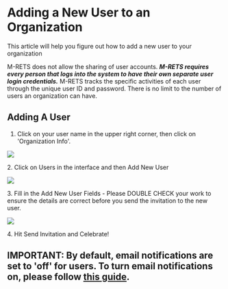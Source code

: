 Adding a New User to an Organization
====================================

This article will help you figure out how to add a new user to your organization

M-RETS does not allow the sharing of user accounts. ***M-RETS requires every person that logs into the system to have their own separate user login credentials.*** M-RETS tracks the specific activities of each user through the unique user ID and password. There is no limit to the number of users an organization can have.

Adding A User
-------------

1.  Click on your user name in the upper right corner, then click on 'Organization Info'.

![](https://downloads.intercomcdn.com/i/o/71340045/667784fcb73d89255694bb75/2018-08-09_13-18-37.gif)

2\. Click on Users in the interface and then Add New User

![](https://downloads.intercomcdn.com/i/o/71354550/c4bf971b02289ca81dd1edb5/2018-08-09_15-00-59.gif)

3\. Fill in the Add New User Fields - Please DOUBLE CHECK your work to ensure the details are correct before you send the invitation to the new user.

![](https://downloads.intercomcdn.com/i/o/71194183/7d8e41f82d3b26dfd3658e54/2018-08-08_16-04-05.png)

4\. Hit Send Invitation and Celebrate!

IMPORTANT: By default, email notifications are set to 'off' for users. To turn email notifications on, please follow [this guide](https://help.mrets.org/within-the-system/billing/email-notifications).
--------------------------------------------------------------------------------------------------------------------------------------------------------------------------------------------------------
